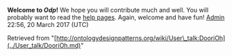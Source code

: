 __Welcome to _Odp_!__ We hope you will contribute much and well. 
You will probably want to read the [help pages](http://ontologydesignpatterns.org/wiki/Help:Contents "Help:Contents"). Again, welcome and have fun! [Admin](../User/ValentinaPresutti.md "User:ValentinaPresutti") 22:56, 20 March 2017 (UTC)





Retrieved from "[http://ontologydesignpatterns.org/wiki/User\_talk:DooriOh](../User_talk/DooriOh.md)"